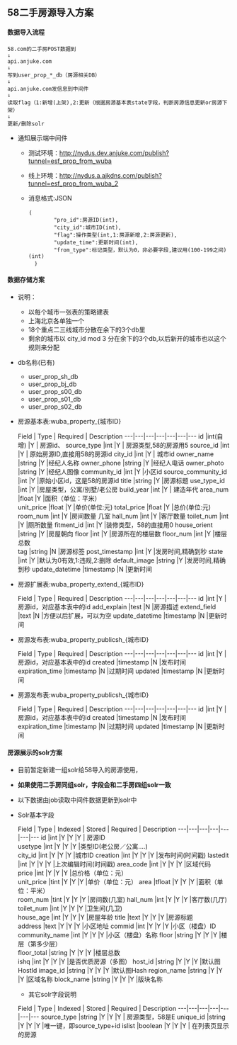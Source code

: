 ## 58二手房源导入方案

#### 数据导入流程

```
58.com的二手房POST数据到
↓
api.anjuke.com
↓
写到user_prop_*_db（房源相关DB）
↓
api.anjuke.com发信息到中间件
↓
读取flag（1:新增(上架),2:更新（根据房源基本表state字段，判断房源信息更新or房源下架）
↓
更新/删除solr

```
	
* 通知展示端中间件
    * 测试环境：http://nydus.dev.anjuke.com/publish?tunnel=esf_prop_from_wuba
    * 线上环境：http://nydus.a.ajkdns.com/publish?tunnel=esf_prop_from_wuba_2
    * 消息格式:JSON
    
	    ```
	    ｛
			    "pro_id":房源ID(int),
			    "city_id":城市ID(int),	
			    "flag":操作类型(int,1:房源新增,2:房源更新),
			    "update_time":更新时间(int),
			    "from_type":标记类型，默认为0，非必要字段,建议用(100-199之间)(int)
		  ｝
		```

#### 数据存储方案
* 说明：
	* 以每个城市一张表的策略建表
	* 上海北京各单独一个
	* 18个重点二三线城市分散在余下的3个db里
	* 剩余的城市以 city_id mod 3 分在余下的3个db,以后新开的城市也以这个规则来分配

* db名称(已有)
	* user\_prop\_sh\_db
	* user\_prop\_bj\_db
	* user\_prop\_s00\_db
	* user\_prop\_s01\_db
	* user\_prop\_s02\_db
	
* 房源基本表:wuba\_property\_{城市ID}

	Field | Type | Required | Description
	---|---|---|---|---|---|---
	id     		  |int(自增)         |Y      | 房源id、
	source\_type        |int        |Y      | 房源类型,58的房源用5
	source\_id        |int        |Y      | 原始房源ID,直接用58的房源id
	city\_id        |int        |Y      | 城市id
	owner\_name      |string        |Y      |经纪人名称
	owner\_phone     |string     |Y      |经纪人电话 
	owner\_photo     |string     |Y      |经纪人图像
	community\_id    |int        |Y      |小区id
	source\_community\_id    |int        |Y      |原始小区id，这是58的房源id
	title           |string     |Y      |房源标题 
	use\_type\_id     |int        |Y      |房屋类型，公寓/别墅/老公房
	build\_year      |int        |Y      | 建造年代
	area\_num        |float      |Y      |面积（单位：平米）   
	unit\_price      |float      |Y      |单价(单位:元) 
	total\_price     |float      |Y      |总价(单位:元) 
	room\_num        |int        |Y         |房间数量 几室
	hall\_num		   |int        |Y         |客厅数量
	toilet\_num      |int        |Y         |厕所数量 
	fitment\_id       |int        |Y         |装修类型，58的直接用0
	house\_orient    |string     |Y         |房屋朝向 	floor           |int        |Y         |房源所在的楼层数
	floor\_num       |int        |Y         |楼层总数  
	tag             |string     |N         |房源标签
	post_timestamp      |int        |Y         |发房时间,精确到秒
	state           |int        |Y         |默认为0有效,1:违规,2:删除
	default_image  |string        |Y         |发房时间,精确到秒
	update_datetime     |timestamp       |N         |更新时间
	
* 房源扩展表:wuba\_property\_extend_{城市ID}

	Field | Type | Required | Description
	---|---|---|---|---|---|---
	id     		  |int         |Y      | 房源id，对应基本表中的id
	add_explain           |test        |N         |房源描述
	extend_field  |text        |N         |方便以后扩展，可以为空
	update_datetime     |timestamp       |N         |更新时间
	
* 房源发布表:wuba\_property\_publicsh_{城市ID}

	Field | Type | Required | Description
	---|---|---|---|---|---|---
	id     		  |int         |Y      | 房源id，对应基本表中的id
	created           |timestamp        |N         |发布时间
	expiration_time  |timestamp        |N         |过期时间
	updated     |timestamp       |N         |更新时间
	
* 房源发布表:wuba\_property\_publicsh_{城市ID}

	Field | Type | Required | Description
	---|---|---|---|---|---|---
	id     		  |int         |Y      | 房源id，对应基本表中的id
	created           |timestamp        |N         |发布时间
	expiration_time  |timestamp        |N         |过期时间
	updated     |timestamp       |N         |更新时间
    


#### 房源展示的solr方案

* 目前暂定新建一组solr给58导入的房源使用，
* <b>如果使用二手房同组solr，字段会和二手房四组solr一致</b>
* 以下数据由job读取中间件数据更新到solr中
* Solr基本字段

	Field | Type | Indexed | Stored | Required | Description
	---|---|---|---|---|---|---
	id     		  |int        |Y         |Y        |Y      | 房源ID  
	usetype        |int        |Y         |Y         |Y      |类型ID(老公房／公寓....)  
	city\_id        |int        |Y         |Y         |Y      |城市ID
	creation       |int        |Y         |Y         |Y      |发布时间(时间戳) 
	lastedit       |int        |Y         |Y         |Y      |上次编辑时间(时间戳)
	area\_code      |int        |Y         |Y         |Y      |区域代码  
	price          |int        |Y         |Y         |Y      |总价格（单位：元）   
	unit\_price     |tint        |Y         |Y         |Y      |单价（单位：元）
	area           |tfloat        |Y         |Y         |Y      |面积（单位：平米）   
	room\_num       |tint        |Y         |Y         |Y      |房间数(几室) 
	hall\_num       |int        |Y         |Y         |Y      |客厅数(几厅) 
	toilet\_num     |int        |Y         |Y         |Y      |卫生间(几卫)  
	house_age		  |int        |Y         |Y         |Y      |房屋年龄
	title          |text        |Y         |Y         |Y      |房源标题  
	address        |text       |Y         |Y         |Y      |小区地址
	commid         |int        |Y         |Y         |Y      |小区（楼盘）ID
	community\_name |int        |Y         |Y         |Y      |小区（楼盘）名称
	floor          |string        |Y         |Y         |Y      |楼层（第多少层）  
	floor\_total    |string        |Y         |Y         |Y      |楼层总数    
	ishq           |int        |Y         |Y         |Y      |是否优质房源（多图）
	host\_id        |string        |Y         |Y         |Y      |默认图HostId
	image\_id       |string     |Y         |Y         |Y      |默认图Hash
	region\_name    |string     |Y         |Y         |Y      |区域名称
	block\_name     |string     |Y         |Y         |Y      |版块名称

	* 其它solr字段说明

	Field | Type | Indexed | Stored | Required | Description
	---|---|---|---|---|---|---
	source\_type    |string        |Y         |Y        |Y      | 房源类型，58是E 
	unique\_id        |string        |Y         |Y         |Y      |唯一键，即source\_type+id
	islist    |boolean        |Y         |Y        |Y      | 在列表页显示的房源 














